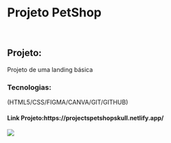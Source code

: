 <h1>Projeto PetShop</h1>
<br>
<h2>Projeto:</h2>
<p>Projeto de uma landing básica</p>

<h3>Tecnologias:</h3>
<p>(HTML5/CSS/FIGMA/CANVA/GIT/GITHUB)</p>

<h4>Link Projeto:https://projectspetshopskull.netlify.app/</h4>
<img src="https://github.com/WagnerSkull/Project-PetShop--Landing-page----HTML5-CSS-/blob/master/img/Bloco%20de%20Texto%20com%20Mockup%20de%20Notebook%20Alinhado%20%C3%A0%20Direita%20(1).png?raw=true"/>
